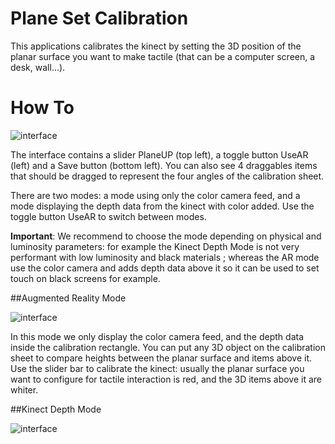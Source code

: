 # Plane Set Calibration

This applications calibrates the kinect by setting the 3D position of the planar surface you want to make tactile (that can be a computer screen, a desk, wall...).

# How To
![interface](https://github.com/potioc/Papart-examples/blob/master/papart-examples/DepthCamera/PlaneSetCalibration/planesetcalibration_interface)

The interface contains a slider PlaneUP (top left), a toggle button UseAR (left) and a Save button (bottom left).
You can also see 4 draggables items that should be dragged to represent the four angles of the calibration sheet.

There are two modes: a mode using only the color camera feed, and a mode displaying the depth data from the kinect with color added. Use the toggle button UseAR to switch between modes.

**Important**: We recommend to choose the mode depending on physical and luminosity parameters: for example the Kinect Depth Mode is not very performant with low luminosity and black materials ; whereas the AR mode use the color camera and adds depth data above it so it can be used to set touch on black screens for example.

##Augmented Reality Mode 

![interface](https://github.com/potioc/Papart-examples/blob/master/papart-examples/DepthCamera/PlaneSetCalibration/planesetcalibration_ar)

In this mode we only display the color camera feed, and the depth data inside the calibration rectangle. You can put any 3D object on the calibration sheet to compare heights between the planar surface and items above it. 
Use the slider bar to calibrate the kinect: usually the planar surface you want to configure for tactile interaction is red, and the 3D items above it are whiter. 

##Kinect Depth Mode

![interface](https://github.com/potioc/Papart-examples/blob/master/papart-examples/DepthCamera/PlaneSetCalibration/planesetcalibration_depth)
